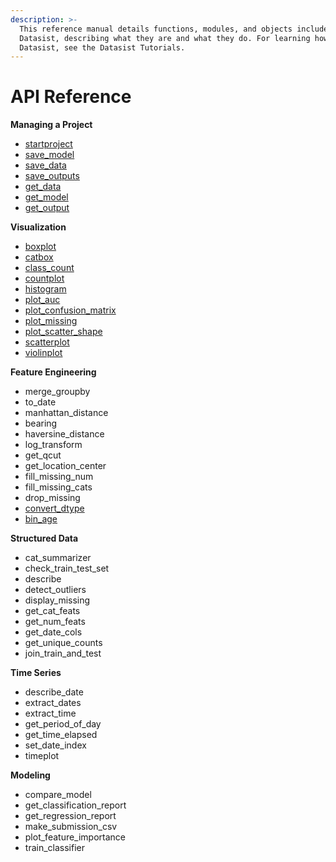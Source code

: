 ```yaml
---
description: >-
  This reference manual details functions, modules, and objects included in
  Datasist, describing what they are and what they do. For learning how to use
  Datasist, see the Datasist Tutorials.
---
```


# API Reference

**Managing a Project**

* [startproject](https://risingodegua.gitbook.io/datasist-doc/api-documentation/project/startproject)
* [save\_model](https://risingodegua.gitbook.io/datasist-doc/api-documentation/project/save_model)
* [save\_data](https://risingodegua.gitbook.io/datasist-doc/api-documentation/project/save_data)
* [save\_outputs](https://risingodegua.gitbook.io/datasist-doc/api-documentation/project/save_outputs)
* [get\_data](https://risingodegua.gitbook.io/datasist-doc/api-documentation/project/get_data)
* [get\_model](https://risingodegua.gitbook.io/datasist-doc/api-documentation/project/get_model)
* [get\_output](https://risingodegua.gitbook.io/datasist-doc/api-documentation/project/get_output)

**Visualization**

* [boxplot](https://risingodegua.gitbook.io/datasist-doc/api-documentation/visualization/boxplot)
* [catbox](https://risingodegua.gitbook.io/datasist-doc/api-documentation/visualization/catbox)
* [class\_count](https://risingodegua.gitbook.io/datasist-doc/api-documentation/visualization/class_count)
* [countplot](https://risingodegua.gitbook.io/datasist-doc/api-documentation/visualization/countplot)
* [histogram](https://risingodegua.gitbook.io/datasist-doc/api-documentation/visualization/histogram)
* [plot\_auc](https://risingodegua.gitbook.io/datasist-doc/api-documentation/visualization/plot_auc)
* [plot\_confusion\_matrix](https://risingodegua.gitbook.io/datasist-doc/api-documentation/visualization/plot_confusion_matrix)
* [plot\_missing](https://risingodegua.gitbook.io/datasist-doc/api-documentation/visualization/plot_missing)
* [plot\_scatter\_shape](https://risingodegua.gitbook.io/datasist-doc/api-documentation/visualization/plot_scatter_shape)
* [scatterplot](https://risingodegua.gitbook.io/datasist-doc/api-documentation/visualization/scatterplot)
* [violinplot](https://risingodegua.gitbook.io/datasist-doc/api-documentation/visualization/violinplot)

**Feature Engineering**

* merge\_groupby
* to\_date
* manhattan\_distance
* bearing
* haversine\_distance
* log\_transform
* get\_qcut
* get\_location\_center
* fill\_missing\_num
* fill\_missing\_cats
* drop\_missing
* [convert\_dtype](https://risingodegua.gitbook.io/datasist-doc/api-documentation/feature-engineering/convert_dtype)
* [bin\_age](https://risingodegua.gitbook.io/datasist-doc/api-documentation/feature-engineering/bin_age)

**Structured Data**

* cat\_summarizer
* check\_train\_test\_set
* describe
* detect\_outliers
* display\_missing
* get\_cat\_feats
* get\_num\_feats
* get\_date\_cols
* get\_unique\_counts
* join\_train\_and\_test

**Time Series**

* describe\_date
* extract\_dates
* extract\_time
* get\_period\_of\_day
* get\_time\_elapsed
* set\_date\_index
* timeplot

**Modeling**

* compare\_model
* get\_classification\_report
* get\_regression\_report
* make\_submission\_csv
* plot\_feature\_importance
* train\_classifier





